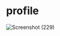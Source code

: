 # profile

![Screenshot (229)](https://github.com/user-attachments/assets/dc9642a5-9ab3-43be-8335-46dcf0e0cc37)
